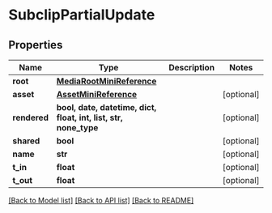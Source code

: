 # SubclipPartialUpdate


## Properties

Name | Type | Description | Notes
------------ | ------------- | ------------- | -------------
**root** | [**MediaRootMiniReference**](MediaRootMiniReference.md) |  | 
**asset** | [**AssetMiniReference**](AssetMiniReference.md) |  | [optional] 
**rendered** | **bool, date, datetime, dict, float, int, list, str, none_type** |  | [optional] 
**shared** | **bool** |  | [optional] 
**name** | **str** |  | [optional] 
**t_in** | **float** |  | [optional] 
**t_out** | **float** |  | [optional] 

[[Back to Model list]](../#documentation-for-models) [[Back to API list]](../#documentation-for-api-endpoints) [[Back to README]](../)


